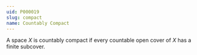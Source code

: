 ```yaml
---
uid: P000019
slug: compact
name: Countably Compact
---
```

A space $X$ is countably compact if every countable open cover of $X$ has a finite subcover.

